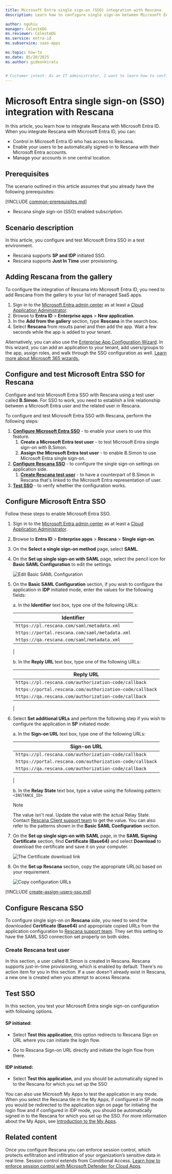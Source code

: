 ```yaml
---
title: Microsoft Entra single sign-on (SSO) integration with Rescana
description: Learn how to configure single sign-on between Microsoft Entra ID and Rescana.

author: nguhiu
manager: CelesteDG
ms.reviewer: CelesteDG
ms.service: entra-id
ms.subservice: saas-apps

ms.topic: how-to
ms.date: 05/20/2025
ms.author: gideonkiratu


# Customer intent: As an IT administrator, I want to learn how to configure single sign-on between Microsoft Entra ID and Rescana so that I can control who has access to Rescana, enable automatic sign-in with Microsoft Entra accounts, and manage my accounts in one central location.
---
```


# Microsoft Entra single sign-on (SSO) integration with Rescana

In this article,  you learn how to integrate Rescana with Microsoft Entra ID. When you integrate Rescana with Microsoft Entra ID, you can:

* Control in Microsoft Entra ID who has access to Rescana.
* Enable your users to be automatically signed-in to Rescana with their Microsoft Entra accounts.
* Manage your accounts in one central location.

## Prerequisites
The scenario outlined in this article assumes that you already have the following prerequisites:

[!INCLUDE [common-prerequisites.md](~/identity/saas-apps/includes/common-prerequisites.md)]
* Rescana single sign-on (SSO) enabled subscription.

## Scenario description

In this article,  you configure and test Microsoft Entra SSO in a test environment.

* Rescana supports **SP and IDP** initiated SSO.
* Rescana supports **Just In Time** user provisioning.

## Adding Rescana from the gallery

To configure the integration of Rescana into Microsoft Entra ID, you need to add Rescana from the gallery to your list of managed SaaS apps.

1. Sign in to the [Microsoft Entra admin center](https://entra.microsoft.com) as at least a [Cloud Application Administrator](~/identity/role-based-access-control/permissions-reference.md#cloud-application-administrator).
1. Browse to **Entra ID** > **Enterprise apps** > **New application**.
1. In the **Add from the gallery** section, type **Rescana** in the search box.
1. Select **Rescana** from results panel and then add the app. Wait a few seconds while the app is added to your tenant.

 Alternatively, you can also use the [Enterprise App Configuration Wizard](https://portal.office.com/AdminPortal/home?Q=Docs#/azureadappintegration). In this wizard, you can add an application to your tenant, add users/groups to the app, assign roles, and walk through the SSO configuration as well. [Learn more about Microsoft 365 wizards.](/microsoft-365/admin/misc/azure-ad-setup-guides)


<a name='configure-and-test-azure-ad-sso-for-rescana'></a>

## Configure and test Microsoft Entra SSO for Rescana

Configure and test Microsoft Entra SSO with Rescana using a test user called **B.Simon**. For SSO to work, you need to establish a link relationship between a Microsoft Entra user and the related user in Rescana.

To configure and test Microsoft Entra SSO with Rescana, perform the following steps:

1. **[Configure Microsoft Entra SSO](#configure-azure-ad-sso)** - to enable your users to use this feature.
    1. **Create a Microsoft Entra test user** - to test Microsoft Entra single sign-on with B.Simon.
    1. **Assign the Microsoft Entra test user** - to enable B.Simon to use Microsoft Entra single sign-on.
1. **[Configure Rescana SSO](#configure-rescana-sso)** - to configure the single sign-on settings on application side.
    1. **[Create Rescana test user](#create-rescana-test-user)** - to have a counterpart of B.Simon in Rescana that's linked to the Microsoft Entra representation of user.
1. **[Test SSO](#test-sso)** - to verify whether the configuration works.

<a name='configure-azure-ad-sso'></a>

## Configure Microsoft Entra SSO

Follow these steps to enable Microsoft Entra SSO.

1. Sign in to the [Microsoft Entra admin center](https://entra.microsoft.com) as at least a [Cloud Application Administrator](~/identity/role-based-access-control/permissions-reference.md#cloud-application-administrator).
1. Browse to **Entra ID** > **Enterprise apps** > **Rescana** > **Single sign-on**.
1. On the **Select a single sign-on method** page, select **SAML**.
1. On the **Set up single sign-on with SAML** page, select the pencil icon for **Basic SAML Configuration** to edit the settings.

   ![Edit Basic SAML Configuration](common/edit-urls.png)

1. On the **Basic SAML Configuration** section, if you wish to configure the application in **IDP** initiated mode, enter the values for the following fields:

    a. In the **Identifier** text box, type one of the following URLs:

    | Identifier |
    |-------------|
    | `https://pl.rescana.com/saml/metadata.xml` |
    | `https://portal.rescana.com/saml/metadata.xml` |
    | `https://qa.rescana.com/saml/metadata.xml` |
    |

    b. In the **Reply URL** text box, type one of the following URLs:

    | Reply URL |
    |-------------|
    | `https://pl.rescana.com/authorization-code/callback` |
    | `https://portal.rescana.com/authorization-code/callback` |
    | `https://qa.rescana.com/authorization-code/callback` |
    |


1. Select **Set additional URLs** and perform the following step if you wish to configure the application in **SP** initiated mode:

    a. In the **Sign-on URL** text box, type one of the following URLs:
    
    | Sign-on URL |
    |---------------|
    | `https://pl.rescana.com/authorization-code/callback` |
    | `https://portal.rescana.com/authorization-code/callback` |
    | `https://qa.rescana.com/authorization-code/callback` |
    |

    b. In the **Relay State** text box, type a value using the following pattern: `<INSTANCE_ID>`

	> [!NOTE]
	> The value isn't real. Update the value with the actual Relay State. Contact [Rescana Client support team](mailto:ops@rescana.com) to get the value. You can also refer to the patterns shown in the **Basic SAML Configuration** section.

1. On the **Set up single sign-on with SAML** page, in the **SAML Signing Certificate** section,  find **Certificate (Base64)** and select **Download** to download the certificate and save it on your computer.

	![The Certificate download link](common/certificatebase64.png)

1. On the **Set up Rescana** section, copy the appropriate URL(s) based on your requirement.

	![Copy configuration URLs](common/copy-configuration-urls.png)

<a name='create-an-azure-ad-test-user'></a>

[!INCLUDE [create-assign-users-sso.md](~/identity/saas-apps/includes/create-assign-users-sso.md)]

## Configure Rescana SSO

To configure single sign-on on **Rescana** side, you need to send the downloaded **Certificate (Base64)** and appropriate copied URLs from the application configuration to [Rescana support team](mailto:ops@rescana.com). They set this setting to have the SAML SSO connection set properly on both sides.

### Create Rescana test user

In this section, a user called B.Simon is created in Rescana. Rescana supports just-in-time provisioning, which is enabled by default. There's no action item for you in this section. If a user doesn't already exist in Rescana, a new one is created when you attempt to access Rescana.

## Test SSO 

In this section, you test your Microsoft Entra single sign-on configuration with following options. 

#### SP initiated:

* Select **Test this application**, this option redirects to Rescana Sign on URL where you can initiate the login flow.  

* Go to Rescana Sign-on URL directly and initiate the login flow from there.

#### IDP initiated:

* Select **Test this application**, and you should be automatically signed in to the Rescana for which you set up the SSO 

You can also use Microsoft My Apps to test the application in any mode. When you select the Rescana tile in the My Apps, if configured in SP mode you would be redirected to the application sign on page for initiating the login flow and if configured in IDP mode, you should be automatically signed in to the Rescana for which you set up the SSO. For more information about the My Apps, see [Introduction to the My Apps](https://support.microsoft.com/account-billing/sign-in-and-start-apps-from-the-my-apps-portal-2f3b1bae-0e5a-4a86-a33e-876fbd2a4510).


## Related content

Once you configure Rescana you can enforce session control, which protects exfiltration and infiltration of your organization’s sensitive data in real time. Session control extends from Conditional Access. [Learn how to enforce session control with Microsoft Defender for Cloud Apps](/cloud-app-security/proxy-deployment-any-app).
